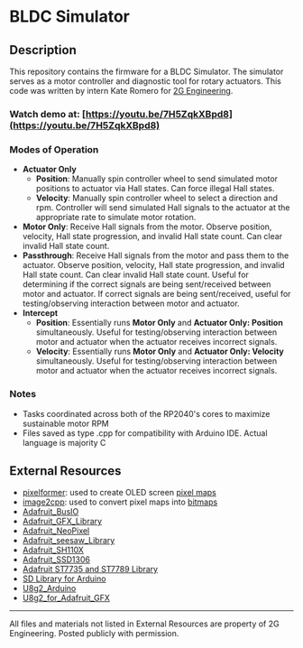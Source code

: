 # BLDC Simulator
## Description
This repository contains the firmware for a BLDC Simulator. The simulator serves as a motor controller and diagnostic tool for rotary actuators. This code was written by intern Kate Romero for [2G Engineering](https://www.2g-eng.com/).
### Watch demo at: [https://youtu.be/7H5ZqkXBpd8](https://youtu.be/7H5ZqkXBpd8)
### Modes of Operation
- **Actuator Only**
  - **Position**: Manually spin controller wheel to send simulated motor positions to actuator via Hall states. Can force illegal Hall states.
  - **Velocity**: Manually spin controller wheel to select a direction and rpm. Controller will send simulated Hall signals to the actuator at the appropriate rate to simulate motor rotation.
- **Motor Only**: Receive Hall signals from the motor. Observe position, velocity, Hall state progression, and invalid Hall state count. Can clear invalid Hall state count.
- **Passthrough**: Receive Hall signals from the motor and pass them to the actuator. Observe position, velocity, Hall state progression, and invalid Hall state count. Can clear invalid Hall state count. Useful for determining if the correct signals are being sent/received between motor and actuator. If correct signals are being sent/received, useful for testing/observing interaction between motor and actuator.
- **Intercept**
  - **Position**: Essentially runs **Motor Only** and **Actuator Only: Position** simultaneously. Useful for testing/observing interaction between motor and actuator when the actuator receives incorrect signals.
  - **Velocity**: Essentially runs **Motor Only** and **Actuator Only: Velocity** simultaneously. Useful for testing/observing interaction between motor and actuator when the actuator receives incorrect signals.
### Notes
- Tasks coordinated across both of the RP2040's cores to maximize sustainable motor RPM
- Files saved as type .cpp for compatibility with Arduino IDE. Actual language is majority C
## External Resources
- [pixelformer](https://www.qualibyte.com/pixelformer/): used to create OLED screen [pixel maps](/screen_pngs)
- [image2cpp](https://javl.github.io/image2cpp/): used to convert pixel maps into [bitmaps](/screen_pxs)
- [Adafruit_BusIO](https://github.com/adafruit/Adafruit_BusIO)
- [Adafruit_GFX_Library](https://github.com/adafruit/Adafruit-GFX-Library)
- [Adafruit_NeoPixel](https://github.com/adafruit/Adafruit_NeoPixel)
- [Adafruit_seesaw_Library](https://github.com/adafruit/Adafruit_Seesaw)
- [Adafruit_SH110X](https://github.com/adafruit/Adafruit_SH110x)
- [Adafruit_SSD1306](https://github.com/adafruit/Adafruit_SSD1306)
- [Adafruit ST7735 and ST7789 Library](https://github.com/adafruit/Adafruit-ST7735-Library)
- [SD Library for Arduino](https://github.com/arduino-libraries/SD)
- [U8g2_Arduino](https://github.com/olikraus/U8g2_Arduino)
- [U8g2_for_Adafruit_GFX](https://github.com/olikraus/U8g2_for_Adafruit_GFX)
---
All files and materials not listed in External Resources are property of 2G Engineering. Posted publicly with permission.
